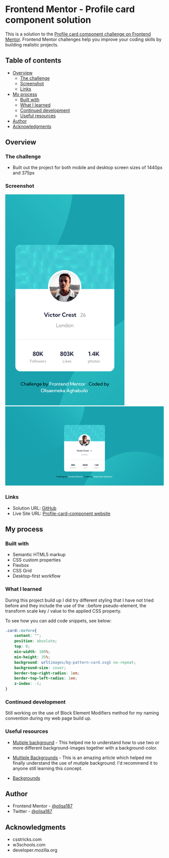 # Frontend Mentor - Profile card component solution

This is a solution to the [Profile card component challenge on Frontend Mentor](https://www.frontendmentor.io/challenges/profile-card-component-cfArpWshJ). Frontend Mentor challenges help you improve your coding skills by building realistic projects. 

## Table of contents

- [Overview](#overview)
  - [The challenge](#the-challenge)
  - [Screenshot](#screenshot)
  - [Links](#links)
- [My process](#my-process)
  - [Built with](#built-with)
  - [What I learned](#what-i-learned)
  - [Continued development](#continued-development)
  - [Useful resources](#useful-resources)
- [Author](#author)
- [Acknowledgments](#acknowledgments)

## Overview

### The challenge

- Built out the project for both mobile and desktop screen sizes of 1440px and 375px 

### Screenshot

![Mobile version](disc/screenshots/Profile-Card-Component-mobile.png)
![Desktop version](disc/screenshots/Profile-Card-Component-desktop-main.png)

### Links

- Solution URL: [GitHub](https://github.com/olisa187/Profile-card-component)
- Live Site URL: [Profile-card-component website](https://olisa187.github.io/Profile-card-component/)

## My process

### Built with

- Semantic HTML5 markup
- CSS custom properties
- Flexbox
- CSS Grid
- Desktop-first workflow

### What I learned

During this project build up I did try different styling that I have not tried before and they include the use of the ::before pseudo-element, the transform scale key / value to the applied CSS property.

To see how you can add code snippets, see below:


```css
.card::before{
	content: "";
	position: absolute;
	top: 0;
	min-width: 100%;
	min-height: 35%;
	background: url(images/bg-pattern-card.svg) no-repeat;
	background-size: cover;
	border-top-right-radius: 1em;
	border-top-left-radius: 1em;
	z-index: -1;
}
```

### Continued development

Still working on the use of Block Element Modifiers method for my naming convention during my web page build up.

### Useful resources

- [Mutiple background](https://developer.mozilla.org/en-US/docs/Web/CSS/CSS_Backgrounds_and_Borders/Using_multiple_backgrounds) - This helped me to understand how to use two or more different background-images together with a background-color.

- [Multiple Backgrounds](https://www.w3schools.com/css/css3_backgrounds.asp) - This is an amazing article which helped me finally understand the use of mutiple background. I'd recommend it to anyone still learning this concept.

- [Backgrounds](https://css-tricks.com/css-basics-using-multiple-backgrounds/)

## Author

- Frontend Mentor - [@olisa187](https://www.frontendmentor.io/profile/olisa187)
- Twitter - [@olisa187](https://www.twitter.com/olisa187)


## Acknowledgments

- csstricks.com
- w3schools.com
- developer.mozilla.org